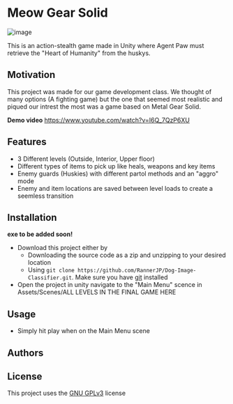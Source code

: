 # Meow Gear Solid
![image](./assets/MainMenu)

This is an action-stealth game made in Unity where Agent Paw must retrieve the "Heart of Humanity" from the huskys.

## Motivation
This project was made for our game development class. We thought of many options (A fighting game) but the one that seemed most realistic and piqued our intrest the most was a game based on Metal Gear Solid.
 
**Demo video**
 https://www.youtube.com/watch?v=I6Q_7QzP6XU

## Features
- 3 Different levels (Outside, Interior, Upper floor)
- Different types of items to pick up like heals, weapons and key items
- Enemy guards (Huskies) with different partol methods and an "aggro" mode
- Enemy and item locations are saved between level loads to create a seemless transition


## Installation
**exe to be added soon!** 
- Download this project either by 
    - Downloading the source code as a zip and unzipping to your desired location
    - Using `git clone https://github.com/RannerJP/Dog-Image-Classifier.git`. Make sure you have [git](https://git-scm.com/downloads) installed
- Open the project in unity navigate to the "Main Menu" scence in Assets/Scenes/ALL LEVELS IN THE FINAL GAME HERE

## Usage
- Simply hit play when on the Main Menu scene

## Authors


## License

This project uses the [GNU GPLv3](https://choosealicense.com/licenses/gpl-3.0/) license
